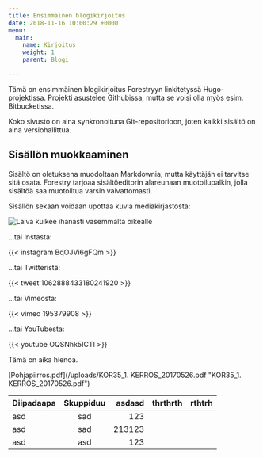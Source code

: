 ```yaml
---
title: Ensimmäinen blogikirjoitus
date: 2018-11-16 10:00:29 +0000
menu:
  main:
    name: Kirjoitus
    weight: 1
    parent: Blogi

---
```

Tämä on ensimmäinen blogikirjoitus Forestryyn linkitetyssä Hugo-projektissa. Projekti asustelee Githubissa, mutta se voisi olla myös esim. Bitbucketissa.

Koko sivusto on aina synkronoituna Git-repositorioon, joten kaikki sisältö on aina versiohallittua.

## Sisällön muokkaaminen

Sisältö on oletuksena muodoltaan Markdownia, mutta käyttäjän ei tarvitse sitä osata. Forestry tarjoaa sisältöeditorin alareunaan muotoilupalkin, jolla sisältöä saa muotoiltua varsin vaivattomasti.

Sisällön sekaan voidaan upottaa kuvia mediakirjastosta:

![Laiva kulkee ihanasti vasemmalta oikealle](/uploads/cameron-venti-1126957-unsplash.jpg "Photo from Unsplash.com")

...tai Instasta:

{{< instagram BqOJVi6gFQm >}}

...tai Twitteristä:

{{< tweet 1062888433180241920 >}}

...tai Vimeosta:

{{< vimeo 195379908 >}}

...tai YouTubesta:

{{< youtube OQSNhk5ICTI >}}

Tämä on aika hienoa.

[Pohjapiirros.pdf](/uploads/KOR35_1. KERROS_20170526.pdf "KOR35_1. KERROS_20170526.pdf")

| Diipadaapa | Skuppiduu | asdasd | thrthrth | rthtrh |
|------------|:---------:|-------:|----------|--------|
| asd        |    sad    |    123 |          |        |
| asd        |    sad    | 213123 |          |        |
| asd        |    asd    |    123 |          |        |